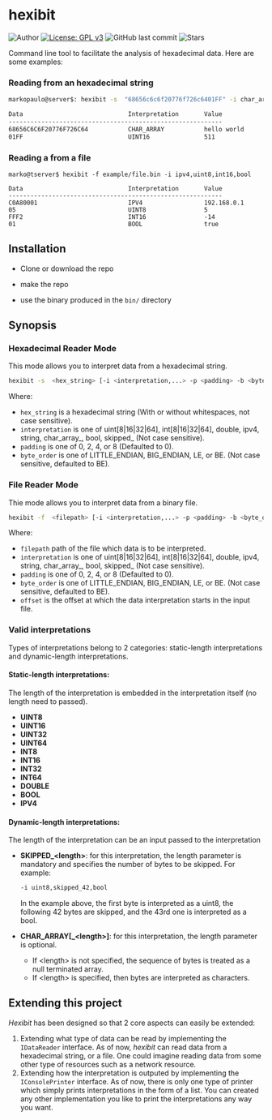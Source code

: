 # hexibit

![Author](https://img.shields.io/badge/author-MarkoPaul0-red.svg?style=flat-square)
[![License: GPL v3](https://img.shields.io/badge/License-GPL%20v3-blue.svg?style=flat-square)](https://www.gnu.org/licenses/gpl-3.0.en.html)
![GitHub last commit](https://img.shields.io/github/last-commit/MarkoPaul0/hexibit.svg?style=flat-square&maxAge=300)
![Stars](https://img.shields.io/github/stars/MarkoPaul0/hexibit.svg?style=social)


Command line tool to facilitate the analysis of hexadecimal data.
Here are some examples:

### Reading from an hexadecimal string

```bash
markopaulo@server$: hexibit -s  "68656c6c6f20776f726c6401FF" -i char_array_11,uint16

Data                             Interpretation       Value
-----------------------------------------------------------
68656C6C6F20776F726C64           CHAR_ARRAY           hello world
01FF                             UINT16               511
```

### Reading a from a file

```
marko@tserver$ hexibit -f example/file.bin -i ipv4,uint8,int16,bool

Data                             Interpretation       Value
-----------------------------------------------------------
C0A80001                         IPV4                 192.168.0.1
05                               UINT8                5
FFF2                             INT16                -14
01                               BOOL                 true
```

## Installation

* Clone or download the repo

* make the repo

* use the binary produced in the `bin/` directory

## Synopsis

### Hexadecimal Reader Mode
This mode allows you to interpret data from a hexadecimal string.
```bash
hexibit -s  <hex_string> [-i <interpretation,...> -p <padding> -b <byte_order>]
```
Where:
- `hex_string` is a hexadecimal string (With or without whitespaces, not case sensitive).
- `interpretation` is one of uint[8|16|32|64], int[8|16|32|64], double, ipv4, string, char_array_<length>, bool, skipped_<length> (Not case sensitive).
- `padding` is one of 0, 2, 4, or 8 (Defaulted to 0).
- `byte_order` is one of LITTLE_ENDIAN, BIG_ENDIAN, LE, or BE. (Not case sensitive, defaulted to BE).

### File Reader Mode
Thie mode allows you to interpret data from a binary file.
```bash
hexibit -f  <filepath> [-i <interpretation,...> -p <padding> -b <byte_order> -o <offset>]
```
Where:
- `filepath` path of the file which data is to be interpreted.
- `interpretation` is one of uint[8|16|32|64], int[8|16|32|64], double, ipv4, string, char_array_<length>, bool, skipped_<length> (Not case sensitive).
- `padding` is one of 0, 2, 4, or 8 (Defaulted to 0).
- `byte_order` is one of LITTLE_ENDIAN, BIG_ENDIAN, LE, or BE. (Not case sensitive, defaulted to BE).
- `offset` is the offset at which the data interpretation starts in the input file.

### Valid interpretations
Types of interpretations belong to 2 categories: static-length interpretations and dynamic-length interpretations.
#### Static-length interpretations:
The length of the interpretation is embedded in the interpretation itself (no length need to passed).
* **UINT8**
* **UINT16**
* **UINT32**
* **UINT64**
* **INT8**
* **INT16**
* **INT32**
* **INT64**
* **DOUBLE**
* **BOOL**
* **IPV4**
#### Dynamic-length interpretations:
The length of the interpretation can be an input passed to the interpretation
* **SKIPPED_\<length\>**: for this interpretation, the length parameter is mandatory and specifies the number of bytes to be skipped. For example:
  ```bash
  -i uint8,skipped_42,bool
  ```
  In the example above, the first byte is interpreted as a uint8, the following 42 bytes are skipped, and the 43rd one is interpreted as a bool.
  
* **CHAR_ARRAY[_\<length\>]**: for this interpretation, the length parameter is optional. 
  * If \<length\> is not specified, the sequence of bytes is treated as a null terminated array. 
  * If \<length\> is specified, then <length> bytes are interpreted as characters.

## Extending this project
*Hexibit* has been designed so that 2 core aspects can easily be extended:
1) Extending what type of data can be read by implementing the `IDataReader` interface. As of now, *hexibit* can read data from a hexadecimal string, or a file. One could imagine reading data from some other type of resources such as a network resource.
2) Extending how the interpretation is outputed by implementing the `IConsolePrinter` interface. As of now, there is only one type of printer which simply prints interpretations in the form of a list. You can created any other implementation you like to print the interpretations any way you want.
